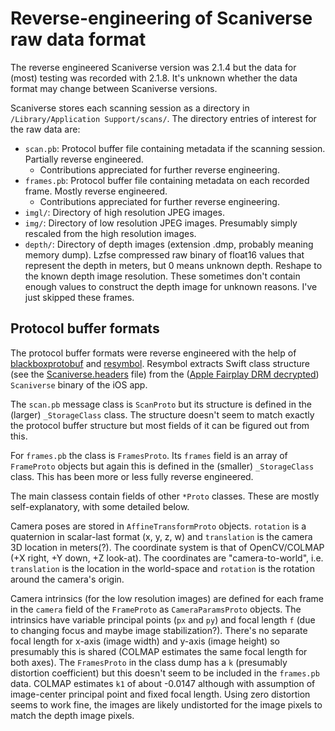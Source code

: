 # Reverse-engineering of Scaniverse raw data format

The reverse engineered Scaniverse version was 2.1.4 but the data for (most) testing was recorded with 2.1.8. It's unknown whether the data format may change between Scaniverse versions.

Scaniverse stores each scanning session as a directory in `/Library/Application Support/scans/`.
The directory entries of interest for the raw data are:

* `scan.pb`: Protocol buffer file containing metadata if the scanning session. Partially reverse engineered.
  * Contributions appreciated for further reverse engineering.
* `frames.pb`: Protocol buffer file containing metadata on each recorded frame. Mostly reverse engineered.
  * Contributions appreciated for further reverse engineering.
* `imgl/`: Directory of high resolution JPEG images.
* `img/`: Directory of low resolution JPEG images. Presumably simply rescaled from the high resolution images.
* `depth/`: Directory of depth images (extension .dmp, probably meaning memory dump). Lzfse compressed raw binary of float16 values that represent the depth in meters, but 0 means unknown depth. Reshape to the known depth image resolution. These sometimes don't contain enough values to construct the depth image for unknown reasons. I've just skipped these frames.

## Protocol buffer formats

The protocol buffer formats were reverse engineered with the help of [blackboxprotobuf](https://github.com/nccgroup/blackboxprotobuf) and [resymbol](https://github.com/paradiseduo/resymbol). Resymbol extracts Swift class structure (see the [Scaniverse.headers](Scaniverse.headers) file) from the ([Apple Fairplay DRM decrypted](https://decrypt.day/app/id1541433223)) `Scaniverse` binary of the iOS app.

The `scan.pb` message class is `ScanProto` but its structure is defined in the (larger) `_StorageClass` class. The structure doesn't seem to match exactly the protocol buffer structure but most fields of it can be figured out from this.

For `frames.pb` the class is `FramesProto`. Its `frames` field is an array of `FrameProto` objects but again this is defined in the (smaller) `_StorageClass` class. This has been more or less fully reverse engineered.

The main classess contain fields of other `*Proto` classes. These are mostly self-explanatory, with some detailed below.

Camera poses are stored in `AffineTransformProto` objects. `rotation` is a quaternion in scalar-last format (x, y, z, w) and `translation` is the camera 3D location in meters(?). The coordinate system is that of OpenCV/COLMAP (+X right, +Y down, +Z look-at). The coordinates are "camera-to-world", i.e. `translation` is the location in the world-space and `rotation` is the rotation around the camera's origin.

Camera intrinsics (for the low resolution images) are defined for each frame in the `camera` field of the `FrameProto` as `CameraParamsProto` objects. The intrinsics have variable principal points (`px` and `py`) and focal length `f` (due to changing focus and maybe image stabilization?). There's no separate focal length for x-axis (image width) and y-axis (image height) so presumably this is shared (COLMAP estimates the same focal length for both axes). The `FramesProto` in the class dump has a `k` (presumably distortion coefficient) but this doesn't seem to be included in the `frames.pb` data. COLMAP estimates `k1` of about -0.0147 although with assumption of image-center principal point and fixed focal length. Using zero distortion seems to work fine, the images are likely undistorted for the image pixels to match the depth image pixels.
